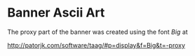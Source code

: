# Banner Ascii Art

The proxy part of the banner was created using the font _Big_ at

http://patorjk.com/software/taag/#p=display&f=Big&t=-proxy
